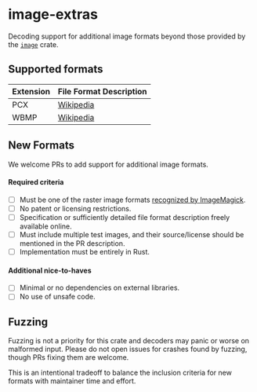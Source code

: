 # image-extras
Decoding support for additional image formats beyond those provided by the [`image`](https://crates.io/crates/image) crate.

## Supported formats

| Extension | File Format Description |
| --------- | -------------------- |
| PCX | [Wikipedia](https://en.wikipedia.org/wiki/PCX#PCX_file_format) |
| WBMP | [Wikipedia](https://en.wikipedia.org/wiki/Wireless_Application_Protocol_Bitmap_Format) |

## New Formats

We welcome PRs to add support for additional image formats.

#### Required criteria

- [ ] Must be one of the raster image formats [recognized by ImageMagick](https://imagemagick.org/script/formats.php).
- [ ] No patent or licensing restrictions.
- [ ] Specification or sufficiently detailed file format description freely available online.
- [ ] Must include multiple test images, and their source/license should be mentioned in the PR description.
- [ ] Implementation must be entirely in Rust.

#### Additional nice-to-haves

- [ ] Minimal or no dependencies on external libraries.
- [ ] No use of unsafe code.

## Fuzzing

Fuzzing is not a priority for this crate and decoders may panic or worse on
malformed input. Please do not open issues for crashes found by fuzzing, though
PRs fixing them are welcome.

This is an intentional tradeoff to balance the inclusion criteria for new
formats with maintainer time and effort.
